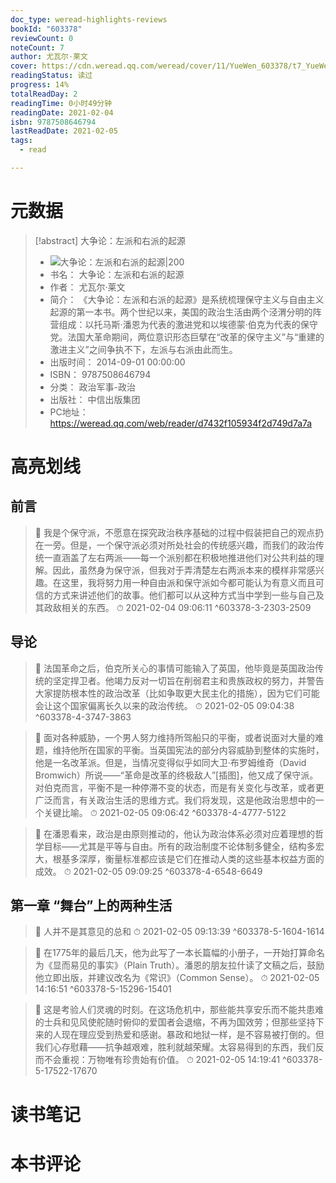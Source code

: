 ```yaml
---
doc_type: weread-highlights-reviews
bookId: "603378"
reviewCount: 0
noteCount: 7
author: 尤瓦尔·莱文
cover: https://cdn.weread.qq.com/weread/cover/11/YueWen_603378/t7_YueWen_603378.jpg
readingStatus: 读过
progress: 14%
totalReadDay: 2
readingTime: 0小时49分钟
readingDate: 2021-02-04
isbn: 9787508646794
lastReadDate: 2021-02-05
tags:
  - read

---
```

# 元数据
> [!abstract] 大争论：左派和右派的起源
> - ![ 大争论：左派和右派的起源|200](https://cdn.weread.qq.com/weread/cover/11/YueWen_603378/t7_YueWen_603378.jpg)
> - 书名： 大争论：左派和右派的起源
> - 作者： 尤瓦尔·莱文
> - 简介： 《大争论：左派和右派的起源》是系统梳理保守主义与自由主义起源的第一本书。两个世纪以来，美国的政治生活由两个泾渭分明的阵营组成：以托马斯·潘恩为代表的激进党和以埃德蒙·伯克为代表的保守党。法国大革命期间，两位意识形态巨擘在“改革的保守主义”与“重建的激进主义”之间争执不下，左派与右派由此而生。
> - 出版时间： 2014-09-01 00:00:00
> - ISBN： 9787508646794
> - 分类： 政治军事-政治
> - 出版社： 中信出版集团
> - PC地址：https://weread.qq.com/web/reader/d7432f105934f2d749d7a7a

# 高亮划线

## 前言

> 📌 我是个保守派，不愿意在探究政治秩序基础的过程中假装把自己的观点扔在一旁。但是，一个保守派必须对所处社会的传统感兴趣，而我们的政治传统一直涵盖了左右两派——每一个派别都在积极地推进他们对公共利益的理解。因此，虽然身为保守派，但我对于弄清楚左右两派本来的模样非常感兴趣。在这里，我将努力用一种自由派和保守派如今都可能认为有意义而且可信的方式来讲述他们的故事。他们都可以从这种方式当中学到一些与自己及其政敌相关的东西。 
> ⏱ 2021-02-04 09:06:11 ^603378-3-2303-2509

## 导论

> 📌 法国革命之后，伯克所关心的事情可能输入了英国，他毕竟是英国政治传统的坚定捍卫者。他竭力反对一切旨在削弱君主和贵族政权的努力，并警告大家提防根本性的政治改革（比如争取更大民主化的措施），因为它们可能会让这个国家偏离长久以来的政治传统。 
> ⏱ 2021-02-05 09:04:38 ^603378-4-3747-3863

> 📌 面对各种威胁，一个男人努力维持所驾船只的平衡，或者说面对大量的难题，维持他所在国家的平衡。当英国宪法的部分内容威胁到整体的实施时，他是一名改革派。但是，当情况变得似乎如同大卫·布罗姆维奇（David Bromwich）所说——“革命是改革的终极敌人”[插图]，他又成了保守派。对伯克而言，平衡不是一种停滞不变的状态，而是有关变化与改革，或者更广泛而言，有关政治生活的思维方式。我们将发现，这是他政治思想中的一个关键比喻。 
> ⏱ 2021-02-05 09:06:42 ^603378-4-4777-5122

> 📌 在潘恩看来，政治是由原则推动的，他认为政治体系必须对应着理想的哲学目标——尤其是平等与自由。所有的政治制度不论体制多健全，结构多宏大，根基多深厚，衡量标准都应该是它们在推动人类的这些基本权益方面的成效。 
> ⏱ 2021-02-05 09:09:25 ^603378-4-6548-6649

## 第一章 “舞台”上的两种生活

> 📌 人并不是其意见的总和 
> ⏱ 2021-02-05 09:13:39 ^603378-5-1604-1614

> 📌 在1775年的最后几天，他为此写了一本长篇幅的小册子，一开始打算命名为《显而易见的事实》（Plain Truth）。潘恩的朋友拉什读了文稿之后，鼓励他立即出版，并建议改名为《常识》（Common Sense）。 
> ⏱ 2021-02-05 14:16:51 ^603378-5-15296-15401

> 📌 这是考验人们灵魂的时刻。在这场危机中，那些能共享安乐而不能共患难的士兵和见风使舵随时俯仰的爱国者会退缩，不再为国效劳；但那些坚持下来的人现在理应受到热爱和感谢。暴政和地狱一样，是不容易被打倒的。但我们心存慰藉——抗争越艰难，胜利就越荣耀。太容易得到的东西，我们反而不会重视：万物唯有珍贵始有价值。 
> ⏱ 2021-02-05 14:19:41 ^603378-5-17522-17670

# 读书笔记

# 本书评论

